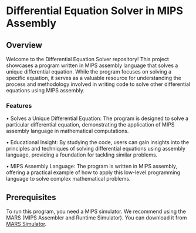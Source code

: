 # Differential Equation Solver in MIPS Assembly

## Overview

Welcome to the Differential Equation Solver repository! This project showcases a program written in MIPS assembly language that solves a unique differential equation. 
While the program focuses on solving a specific equation, it serves as a valuable resource for understanding the process and methodology involved in writing code to solve other differential equations using MIPS assembly.
### Features
•	Solves a Unique Differential Equation: The program is designed to solve a particular differential equation, demonstrating the application of MIPS assembly language in mathematical computations.

•	Educational Insight: By studying the code, users can gain insights into the principles and techniques of solving differential equations using assembly language, providing a foundation for tackling similar problems.

•	MIPS Assembly Language: The program is written in MIPS assembly, offering a practical example of how to apply this low-level programming language to solve complex mathematical problems.




 ## Prerequisites 
 
To run this program, you need a MIPS simulator. We recommend using the MARS (MIPS Assembler and Runtime Simulator). You can download it from [MARS Simulator](https://courses.missouristate.edu/KenVollmar/MARS/download.htm).

